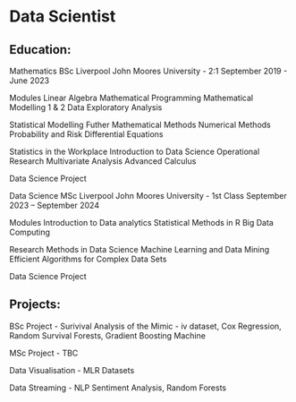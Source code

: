 # Data Scientist

## Education:
Mathematics BSc Liverpool John Moores University - 2:1
September 2019 - June 2023

Modules
Linear Algebra
Mathematical Programming
Mathematical Modelling 1 & 2
Data Exploratory Analysis

Statistical Modelling
Futher Mathematical Methods
Numerical Methods 
Probability and Risk
Differential Equations

Statistics in the Workplace
Introduction to Data Science
Operational Research
Multivariate Analysis
Advanced Calculus

Data Science Project

Data Science MSc Liverpool John Moores University - 1st Class
September 2023 – September 2024

Modules
Introduction to Data analytics
Statistical Methods in R
Big Data Computing

Research Methods in Data Science
Machine Learning and Data Mining
Efficient Algorithms for Complex Data Sets

Data Science Project


## Projects:
BSc Project - Surivival Analysis of the Mimic - iv dataset, Cox Regression, Random Survival Forests, Gradient Boosting Machine

MSc Project - TBC

Data Visualisation - MLR Datasets

Data Streaming - NLP Sentiment Analysis, Random Forests
